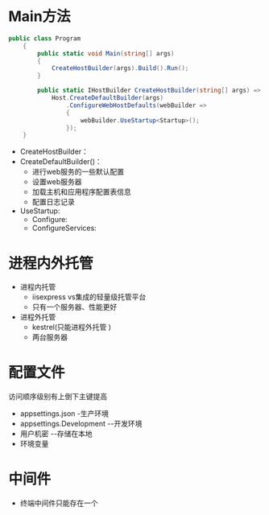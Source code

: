 # Main方法

 

```c#
public class Program
    {
        public static void Main(string[] args)
        {
            CreateHostBuilder(args).Build().Run();
        }

        public static IHostBuilder CreateHostBuilder(string[] args) =>
            Host.CreateDefaultBuilder(args)
                .ConfigureWebHostDefaults(webBuilder =>
                {
                    webBuilder.UseStartup<Startup>();
                });
    }
```

- CreateHostBuilder：
- CreateDefaultBuilder()：
  - 进行web服务的一些默认配置
  - 设置web服务器
  - 加载主机和应用程序配置表信息
  - 配置日志记录
- UseStartup:
  - Configure:
  - ConfigureServices:

# 进程内外托管

- 进程内托管
  - iisexpress vs集成的轻量级托管平台
  - 只有一个服务器、性能更好
- 进程外托管
  - kestrel(只能进程外托管 )
  - 两台服务器

# 配置文件

   访问顺序级别有上倒下主键提高

- appsettings.json -生产环境
- appsettings.Development --开发环境
- 用户机密 --存储在本地
- 环境变量

# 中间件

- 终端中间件只能存在一个
